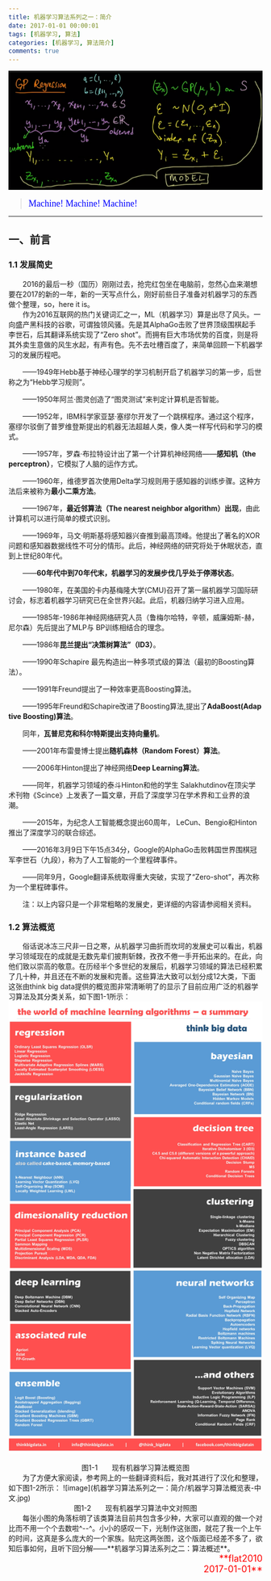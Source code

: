 ```yaml
---
title: 机器学习算法系列之一：简介
date: 2017-01-01 00:00:01
tags: [机器学习, 算法]
categories: [机器学习, 算法简介]
comments: true 
---
```



![image](机器学习算法系列之一：简介/首图.png)
><font color=#0000FF face="微软雅黑" size=4>Machine! Machine! Machine!</font>
***

## 一、前言
### 1.1 发展简史  
&emsp;&emsp;2016的最后一秒（国历）刚刚过去，抢完红包坐在电脑前，忽然心血来潮想要在2017的新的一年，新的一天写点什么，刚好前些日子准备对机器学习的东西做个整理，so，here it is。  
&emsp;&emsp;作为2016互联网的热门关键词汇之一，ML（机器学习）算是出尽了风头。一向盛产黑科技的谷歌，可谓独领风骚。先是其AlphaGo击败了世界顶级围棋起手李世石，后其翻译系统实现了“Zero shot”。而拥有巨大市场优势的百度，则是将其外卖生意做的风生水起，有声有色。先不去吐槽百度了，来简单回顾一下机器学习的发展历程吧。
<!-- more -->

&emsp;&emsp;——1949年Hebb基于神经心理学的学习机制开启了机器学习的第一步，后世称之为“Hebb学习规则”。  
  
&emsp;&emsp;——1950年阿兰·图灵创造了“图灵测试”来判定计算机是否智能。  
  
&emsp;&emsp;——1952年，IBM科学家亚瑟·塞缪尔开发了一个跳棋程序。通过这个程序，塞缪尔驳倒了普罗维登斯提出的机器无法超越人类，像人类一样写代码和学习的模式。  
  
&emsp;&emsp;——1957年，罗森·布拉特设计出了第一个计算机神经网络——**感知机（the perceptron）**，它模拟了人脑的运作方式。  
  
&emsp;&emsp;——1960年，维德罗首次使用Delta学习规则用于感知器的训练步骤。这种方法后来被称为**最小二乘方法**。  
  
&emsp;&emsp;——1967年，**最近邻算法（The nearest neighbor algorithm）出现**，由此计算机可以进行简单的模式识别。  
  
&emsp;&emsp;——1969年，马文·明斯基将感知器兴奋推到最高顶峰。他提出了著名的XOR问题和感知器数据线性不可分的情形。此后，神经网络的研究将处于休眠状态，直到上世纪80年代。  
  
&emsp;&emsp;——**60年代中到70年代末，机器学习的发展步伐几乎处于停滞状态**。  
  
&emsp;&emsp;——1980年，在美国的卡内基梅隆大学(CMU)召开了第一届机器学习国际研讨会，标志着机器学习研究已在全世界兴起。此后，机器归纳学习进入应用。  
  
&emsp;&emsp;——1985年-1986年神经网络研究人员（鲁梅尔哈特，辛顿，威廉姆斯-赫，尼尔森）先后提出了MLP与 BP训练相结合的理念。  
  
&emsp;&emsp;——1986年**昆兰提出“决策树算法”（ID3）**。  
  
&emsp;&emsp;——1990年Schapire 最先构造出一种多项式级的算法（最初的Boosting算法）。  
  
&emsp;&emsp;——1991年Freund提出了一种效率更高Boosting算法。  
  
&emsp;&emsp;——1995年Freund和Schapire改进了Boosting算法,提出了**AdaBoost(Adap tive Boosting)算法**。  
  
&emsp;&emsp;同年，**瓦普尼克和科尔特斯提出支持向量机**。  
  
&emsp;&emsp;——2001年布雷曼博士提出**随机森林（Random Forest）算法**。  
  
&emsp;&emsp;——2006年Hinton提出了神经网络**Deep Learning算法**。  
  
&emsp;&emsp;——同年，机器学习领域的泰斗Hinton和他的学生 Salakhutdinov在顶尖学术刊物《Scince》上发表了一篇文章，开启了深度学习在学术界和工业界的浪潮。  
  
&emsp;&emsp;——2015年，为纪念人工智能概念提出60周年， LeCun、Bengio和Hinton推出了深度学习的联合综述。  
  
&emsp;&emsp;——2016年3月9日下午15点34分，Google的AlphaGo击败韩国世界围棋冠军李世石（九段），称为了人工智能的一个里程碑事件。  
  
&emsp;&emsp;——同年9月，Google翻译系统取得重大突破，实现了“Zero-shot”，再次称为一个里程碑事件。 

&emsp;&emsp;注：以上内容只是一个非常粗略的发展史，更详细的内容请参阅相关资料。

### 1.2 算法概览
&emsp;&emsp;俗话说冰冻三尺非一日之寒，从机器学习曲折而坎坷的发展史可以看出，机器学习领域现在的成就是无数先辈们披荆斩棘，孜孜不倦一手开拓出来的。在此，向他们致以崇高的敬意。在历经半个多世纪的发展后，机器学习领域的算法已经积累了几十种，并且还在不断的发展和完善。这些算法大致可以划分成12大类，下面这张由think big data提供的概览图非常清晰明了的显示了目前应用广泛的机器学习算法及其分类关系，如下图1-1所示： 
![image](机器学习算法系列之一：简介/Best_Machine_Learning_Algorithms.jpg)
<div align='center'>图1-1　　现有机器学习算法概览图</div>   
&emsp;&emsp;为了方便大家阅读，参考网上的一些翻译资料后，我对其进行了汉化和整理，如下图1-2所示： 
![image](机器学习算法系列之一：简介/机器学习算法概览表-中文.jpg)
<div align='center'>图1-2　　现有机器学习算法中文对照图</div>    
&emsp;&emsp;每张小图的角落标明了该类算法目前共包含多少种，大家可以直观的做一个对比而不用一个个去数啦^--^。小小的感叹一下，光制作这张图，就花了我一个上午的时间，这真是多么庞大的一个家族。贴完这两张图，这个版面已经差不多了，欲知后事如何，且听下回分解——**机器学习算法系列之二：算法概述**。  
&emsp;&emsp;<div align='right'><font color=#FF0000 size=4>**flat2010</br>2017-01-01**</font></dev>


